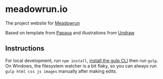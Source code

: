 # meadowrun.io
The project website for [Meadowrun](https://github.com/meadowdata/meadowrun)

Based on template from [Papaya](https://www.papayatemplates.com) and illustrations from
[Undraw](https://undraw.co)

## Instructions

For local development, run `npm install`, [install the gulp
CLI](https://gulpjs.com/docs/en/getting-started/quick-start/#install-the-gulp-command-line-utility)
then run `gulp`. On Windows, the filesystem watcher is a bit flaky, so you can always
run `gulp html css js images` manually after making edits. 
